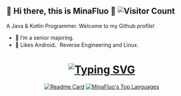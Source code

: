 ## 👻 Hi there, this is MinaFluo 👋  ![Visitor Count](https://profile-counter.glitch.me/egmsia01/count.svg)
 
A Java & Kotlin Programmer. Welcome to my Github profile!

- 🔭 I’m a senior majoring.
- 🌱 Likes Android、Reverse Engineering and Linux.

<h1 align="center">
	<a href="https://git.io/typing-svg"><img src="https://readme-typing-svg.demolab.com?font=Fira+Code&pause=1000&width=435&separator=%3C&lines=System.out.println(%22Hello+World+!%22);" alt="Typing SVG" /></a>
</h1>
<div align="center">

[![Readme Card](https://github-readme-stats-one-bice.vercel.app/api?username=MinaFluo&show_icons=true&line_height=40&role=OWNER,ORGANIZATION_MEMBER,COLLABORATOR)](https://github.com/MinaFluo)
[![MinaFluo's Top Languages](https://github-readme-stats.vercel.app/api/top-langs/?username=MinaFluo&show_icons=true&role=OWNER,ORGANIZATION_MEMBER,COLLABORATOR)](https://github.com/MinaFluo)

</div>
